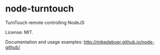 # node-turntouch
TurnTouch remote controlling NodeJS

License: MIT.

Documentation and usage examples: http://mikedeboer.github.io/node-github/
